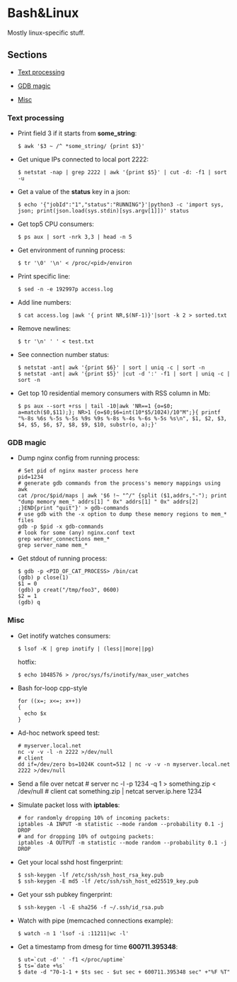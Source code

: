 Bash&Linux
==========

Mostly linux-specific stuff.

## Sections

-   [Text processing](#Text-processing)

-   [GDB magic](#GDB-magic)

-   [Misc](#Misc)

### Text processing

-   Print field 3 if it starts from **some_string**:

        $ awk '$3 ~ /^ *some_string/ {print $3}'

-   Get unique IPs connected to local port 2222:

        $ netstat -nap | grep 2222 | awk '{print $5}' | cut -d: -f1 | sort -u

-   Get a value of the **status** key in a json:

        $ echo '{"jobId":"1","status":"RUNNING"}'|python3 -c 'import sys, json; print(json.load(sys.stdin)[sys.argv[1]])' status

-   Get top5 CPU consumers:

        $ ps aux | sort -nrk 3,3 | head -n 5

-   Get environment of running process:

        $ tr '\0' '\n' < /proc/<pid>/environ

-   Print specific line:

        $ sed -n -e 192997p access.log

-   Add line numbers:

        $ cat access.log |awk '{ print NR,$(NF-1)}'|sort -k 2 > sorted.txt

-   Remove newlines:

        $ tr '\n' ' ' < test.txt

-   See connection number status:

        $ netstat -ant| awk '{print $6}' | sort | uniq -c | sort -n
        $ netstat -ant| awk '{print $5}' |cut -d ':' -f1 | sort | uniq -c | sort -n

-   Get top 10 residential memory consumers with RSS column in Mb:

        $ ps aux --sort +rss | tail -10|awk 'NR==1 {o=$0; a=match($0,$11);}; NR>1 {o=$0;$6=int(10*$5/1024)/10"M";}{ printf "%-8s %6s %-5s %-5s %9s %9s %-8s %-4s %-6s %-5s %s\n", $1, $2, $3, $4, $5, $6, $7, $8, $9, $10, substr(o, a);}'

### GDB magic

-   Dump nginx config from running process:

        # Set pid of nginx master process here
        pid=1234
        # generate gdb commands from the process's memory mappings using awk
        cat /proc/$pid/maps | awk '$6 !~ "^/" {split ($1,addrs,"-"); print "dump memory mem_" addrs[1] " 0x" addrs[1] " 0x" addrs[2] ;}END{print "quit"}' > gdb-commands
        # use gdb with the -x option to dump these memory regions to mem_* files
        gdb -p $pid -x gdb-commands
        # look for some (any) nginx.conf text
        grep worker_connections mem_*
        grep server_name mem_*


-   Get stdout of running process:

        $ gdb -p <PID_OF_CAT_PROCESS> /bin/cat
        (gdb) p close(1)
        $1 = 0
        (gdb) p creat("/tmp/foo3", 0600)
        $2 = 1
        (gdb) q

### Misc

-   Get inotify watches consumers:

        $ lsof -K | grep inotify | (less||more||pg)

    hotfix:

        $ echo 1048576 > /proc/sys/fs/inotify/max_user_watches

-   Bash for-loop cpp-style

        for ((x=; x<=; x++))
        {
          echo $x
        }

-   Ad-hoc network speed test:

        # myserver.local.net
        nc -v -v -l -n 2222 >/dev/null
        # client
        dd if=/dev/zero bs=1024K count=512 | nc -v -v -n myserver.local.net 2222 >/dev/null

-   Send a file over netcat 
        # server
        nc -l -p 1234 -q 1 > something.zip < /dev/null
        # client
        cat something.zip | netcat server.ip.here 1234

-   Simulate packet loss with **iptables**:

        # for randomly dropping 10% of incoming packets:
        iptables -A INPUT -m statistic --mode random --probability 0.1 -j DROP
        # and for dropping 10% of outgoing packets:
        iptables -A OUTPUT -m statistic --mode random --probability 0.1 -j DROP

-   Get your local sshd host fingerprint:

        $ ssh-keygen -lf /etc/ssh/ssh_host_rsa_key.pub
        $ ssh-keygen -E md5 -lf /etc/ssh/ssh_host_ed25519_key.pub

-   Get your ssh pubkey fingerprint:

        $ ssh-keygen -l -E sha256 -f ~/.ssh/id_rsa.pub

-   Watch with pipe (memcached connections example):

        $ watch -n 1 'lsof -i :11211|wc -l'

-   Get a timestamp from dmesg for time **600711.395348**:

        $ ut=`cut -d' ' -f1 </proc/uptime` 
        $ ts=`date +%s` 
        $ date -d "70-1-1 + $ts sec - $ut sec + 600711.395348 sec" +"%F %T"

